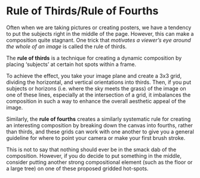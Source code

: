 # Rule of Thirds/Rule of Fourths

Often when we are taking pictures or creating posters, we have a tendency to put the subjects right in the middle of the page. 
However, this can make a composition quite stagnant. One trick that *motivates a viewer’s eye around the whole of an image* is called the rule of thirds. 

The **rule of thirds** is a technique for creating a dynamic composition by placing ‘subjects’ at certain hot spots within a frame. 

To achieve the effect, you take your image plane and create a 3x3 grid, dividing the horizontal, and vertical orientations into thirds. 
Then, if you put subjects or horizons (i.e. where the sky meets the grass) of the image on one of these lines, especially at the intersection of a grid, it imbalances the composition in such a way to enhance the overall aesthetic appeal of the image. 

Similarly, the **rule of fourths** creates a similarly systematic rule for creating an interesting composition by breaking down the canvas into fourths, rather than thirds, and these grids can work with one another to give you a general guideline for where to point your camera or make your first brush stroke. 

This is not to say that nothing should ever be in the smack dab of the composition. However, if you do decide to put something in the middle, consider putting another strong compositional element (such as the floor or a large tree) on one of these proposed gridded hot-spots. 
